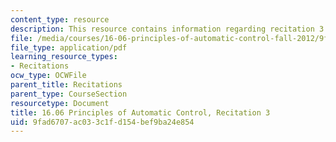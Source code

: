 ```yaml
---
content_type: resource
description: This resource contains information regarding recitation 3.
file: /media/courses/16-06-principles-of-automatic-control-fall-2012/9fad6707ac033c1fd154bef9ba24e854_MIT16_06F12_Recitation_3.pdf
file_type: application/pdf
learning_resource_types:
- Recitations
ocw_type: OCWFile
parent_title: Recitations
parent_type: CourseSection
resourcetype: Document
title: 16.06 Principles of Automatic Control, Recitation 3
uid: 9fad6707-ac03-3c1f-d154-bef9ba24e854
---
```

